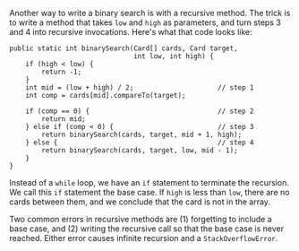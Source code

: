 Another way to write a binary search is with a recursive method.
The trick is to write a method that takes `low` and `high` as parameters, and turn steps 3 and 4 into recursive invocations.
Here's what that code looks like:

```code
public static int binarySearch(Card[] cards, Card target,
                               int low, int high) {
    if (high < low) {
        return -1;
    }
    int mid = (low + high) / 2;                     // step 1
    int comp = cards[mid].compareTo(target);

    if (comp == 0) {                                // step 2
        return mid;
    } else if (comp < 0) {                          // step 3
        return binarySearch(cards, target, mid + 1, high);
    } else {                                        // step 4
        return binarySearch(cards, target, low, mid - 1);
    }
}
```

Instead of a `while` loop, we have an `if` statement to terminate the recursion.
We call this `if` statement the base case.
If `high` is less than `low`, there are no cards between them, and we conclude that the card is not in the array.


Two common errors in recursive methods are (1) forgetting to include a base case, and (2) writing the recursive call so that the base case is never reached.
Either error causes infinite recursion and a `StackOverflowError`.